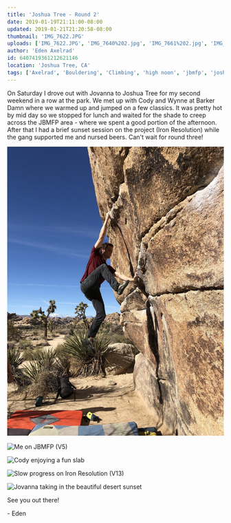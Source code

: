 ```yaml
---
title: 'Joshua Tree - Round 2'
date: 2019-01-19T21:11:00-08:00
updated: 2019-01-21T21:20:58-08:00
thumbnail: 'IMG_7622.JPG'
uploads: ['IMG_7622.JPG', 'IMG_7640%202.jpg', 'IMG_7661%202.jpg', 'IMG_3110%202.jpg', 'IMG_7668%202.jpg']
author: 'Eden Axelrad'
id: 6407419361212621146
location: 'Joshua Tree, CA'
tags: ['Axelrad', 'Bouldering', 'Climbing', 'high noon', 'jbmfp', 'joshua tree', 'sunset']
---
```


On Saturday I drove out with Jovanna to Joshua Tree for my second weekend in a row at the park. We met up with Cody and Wynne at Barker Damn where we warmed up and jumped on a few classics. It was pretty hot by mid day so we stopped for lunch and waited for the shade to creep across the JBMFP area - where we spent a good portion of the afternoon. After that I had a brief sunset session on the project (Iron Resolution) while the gang supported me and nursed beers. Can't wait for round three!

![Cody on High Noon (V5)](uploads/IMG_7622.JPG)

![Me on JBMFP (V5)](uploads/IMG_7640%202.jpg)

![Cody enjoying a fun slab](uploads/IMG_7661%202.jpg)

![Slow progress on Iron Resolution (V13)](uploads/IMG_3110%202.jpg)

![Jovanna taking in the beautiful desert sunset](uploads/IMG_7668%202.jpg)

See you out there!

\- Eden
